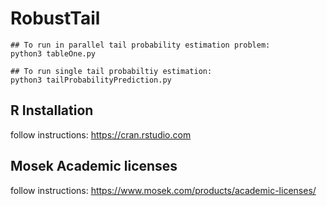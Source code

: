 # RobustTail


```angular2html
## To run in parallel tail probability estimation problem:
python3 tableOne.py

## To run single tail probabiltiy estimation:
python3 tailProbabilityPrediction.py
```

## R Installation 
follow instructions: https://cran.rstudio.com

## Mosek Academic licenses
follow instructions: https://www.mosek.com/products/academic-licenses/
